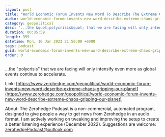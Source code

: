 ```yaml
---
layout: post
title: "World Economic Forum Invents New Word To Describe The Extreme Chaos Gripping Our Planet"
audio: world-economic-forum-invents-new-word-describe-extreme-chaos-gripping-our-planet-0
category: geopolitical
desc: "...the &quot;polycrisis&quot; that we are facing will only intensify even more as global events continue to accelerate."
duration: 00:05:59
length: 359
datetime: Mon, 16 Jan 2023 21:50:00 +0000
tags: podcast
guid: world-economic-forum-invents-new-word-describe-extreme-chaos-gripping-our-planet-0
order: 0
---
```

...the &quot;polycrisis&quot; that we are facing will only intensify even more as global events continue to accelerate.

Link: [https://www.zerohedge.com/geopolitical/world-economic-forum-invents-new-word-describe-extreme-chaos-gripping-our-planet](https://www.zerohedge.com/geopolitical/world-economic-forum-invents-new-word-describe-extreme-chaos-gripping-our-planet)

About: The Zerohedge Podcast is a non-commercial, automated program, designed to give people a way to get news from Zerohedge in an audio format.  I am actively working on tweaking and improving the setup to create a better listening experience (December 2022).  Suggestions are welcome: [zerohedgePodcast@outlook.com](mailto:zerohedgePodcast@outlook.com)